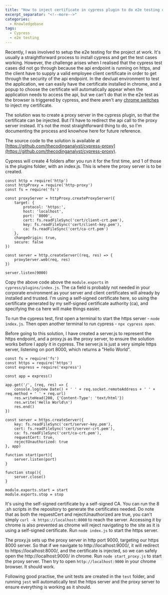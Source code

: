```yaml
---
title: "How to inject certificate in cypress plugin to do e2e testing of https endpoint"
excerpt_separator: "<!--more-->"
categories:
  - Knowledgebase
tags:
  - Cypress
  - e2e testing
---
```


Recently, I was involved to setup the e2e testing for the project at work. It's usually a straightforward process to install cypress and get the test cases working. However, the challenge arises when I realised that the cypress test cases did not go through because the api endpoint is running on https, and the client have to supply a valid employee client certificate in order to get through the security of the api endpoint. In the dev/uat environment to test the application, we can easily have the certificate installed in chrome, and a popup to choose the certificate will automatically appear when the application needs to access the api, but we can't do that in the e2e test as the browser is triggered by cypress, and there aren't any [chrome switches](https://peter.sh/experiments/chromium-command-line-switches/) to inject my certificate. 

The solution was to create a proxy server in the cypress plugin, so that the certificate can be injected. But I'll have to redirect the api call to the proxy server instead. It's not the most straightforward thing to do, so I'm documenting the process and knowhow here for future reference. 

The source code to the solution is available at [https://github.com/thecodinganalyst/cypress-proxy](https://github.com/thecodinganalyst/cypress-proxy).

<!--more-->

Cypress will create 4 folders after you run it for the first time, and 1 of those is the plugins folder, with an index.js. This is where the proxy server is to be created.

```
const http = require('http')
const httpProxy = require('http-proxy')
const fs = require('fs')

const proxyServer = httpProxy.createProxyServer({
    target: {
        protocol: 'https:',
        host: 'localhost',
        port: '8000',
        cert: fs.readFileSync('cert/client-crt.pem'),
        key: fs.readFileSync('cert/client-key.pem'),
        ca: fs.readFileSync('cert/ca-crt.pem')
    },
    changeOrigin: true,
    secure: false
})

const server = http.createServer((req, res) => {
    proxyServer.web(req, res)
})

server.listen(9000)
``` 

Copy the above code above the `module.exports` in `cypress/plugins/index.js`. The ca field is probably not needed in your corporate environment as your server and client certificates will already by installed and trusted. I'm using a self-signed certificate here, so using the certificate generated by my self-signed certificate authority (ca), and specifying the ca here will make things easier. 

To run the cypress test, first open a terminal to start the https server - `node index.js`. Then open another terminal to run cypress - `npx cypress open`.

Before going to this solution, I have created a server.js to represent the https endpoint, and a proxy.js as the proxy server, to ensure the solution works before I apply it in cypress. The server.js is just a very simple https server, listening on port 8000, which returns a "Hello World". 

```
const fs = require('fs')
const https = require('https')
const express = require('express')

const app = express()

app.get('/', (req, res) => {
    console.log(new Date() + ' ' + req.socket.remoteAddress + ' ' + req.method + ' ' + req.url)
    res.writeHead(200, {'Content-Type': 'text/html'})
    res.write('Hello World\n')
    res.end()
})

const server = https.createServer({
    key: fs.readFileSync('cert/server-key.pem'),
    cert: fs.readFileSync('cert/server-crt.pem'),
    ca: fs.readFileSync('cert/ca-crt.pem'),
    requestCert: true,
    rejectUnauthorized: true
}, app)

function start(port){
    server.listen(port)
}

function stop(){
    server.close()
}

module.exports.start = start
module.exports.stop = stop
```

It's using the self-signed certificate by a self-signed CA. You can run the 8 .sh scripts in the repository to generate the certificates needed. Do note that as both the requestCert and rejectUnauthorized are true, you can't simply `curl -k https://localhost:8000` to reach the server. Accessing it by chrome is also prevented as chrome will reject navigating to the site as it is using a self-signed certificate. Run `node index.js` to start the https server.

The proxy.js sets up the proxy server in http port 9000, targeting our https 8000 server. So that if we navigate to http://localhost:9000/, it will redirect to https://localhost:8000/, and the certificate is injected, so we can safely open the http://localhost:9000/ in chrome. Run `node start_proxy.js` to start the proxy server. Then try to open `http://localhost:9000` in your chrome browser. It should work.

Following good practise, the unit tests are created in the `test` folder, and running `jest` will automatically test the https server and the proxy server to ensure everything is working as it should. 

